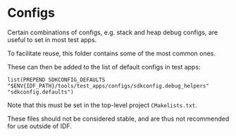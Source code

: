 # Configs

Certain combinations of configs, e.g. stack and heap debug configs, are useful to set in most test apps.

To facilitate reuse, this folder contains some of the most common ones.

These can then be added to the list of default configs in test apps:

```
list(PREPEND SDKCONFIG_DEFAULTS "$ENV{IDF_PATH}/tools/test_apps/configs/sdkconfig.debug_helpers" "sdkconfig.defaults")
```

Note that this must be set in the top-level project `CMakelists.txt`.

These files should not be considered stable, and are thus not recommended for use outside of IDF.
